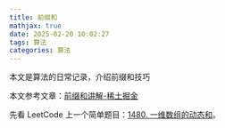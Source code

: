 ```yaml
---
title: 前缀和
mathjax: true
date: 2025-02-20 10:02:27
tags: 算法
categories: 算法
---
```


本文是算法的日常记录，介绍前缀和技巧

<!--more-->

本文参考文章：[前缀和讲解-稀土掘金](https://juejin.cn/post/7005057884555837476#heading-5)

先看 LeetCode 上一个简单题目：[1480. 一维数组的动态和](https://leetcode.cn/problems/running-sum-of-1d-array/description/)。
